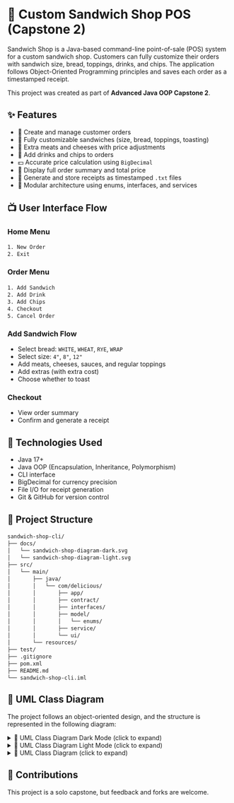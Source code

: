 # 🥪 Custom Sandwich Shop POS (Capstone 2)

Sandwich Shop is a Java-based command-line point-of-sale (POS) system for a custom sandwich shop. Customers can fully
customize their orders with sandwich size, bread, toppings, drinks, and chips. The application follows Object-Oriented
Programming principles and saves each order as a timestamped receipt.

This project was created as part of **Advanced Java OOP Capstone 2**.

## ✨ Features

- 🧾 Create and manage customer orders
- 🥖 Fully customizable sandwiches (size, bread, toppings, toasting)
- 🧀 Extra meats and cheeses with price adjustments
- 🥤 Add drinks and chips to orders
- 💵 Accurate price calculation using `BigDecimal`
- 🧃 Display full order summary and total price
- 📄 Generate and store receipts as timestamped `.txt` files
- 🧩 Modular architecture using enums, interfaces, and services

## 📺 User Interface Flow

### Home Menu

```text
1. New Order
2. Exit
```

### Order Menu

```text
1. Add Sandwich
2. Add Drink
3. Add Chips
4. Checkout
5. Cancel Order
```

### Add Sandwich Flow

- Select bread: `WHITE`, `WHEAT`, `RYE`, `WRAP`
- Select size: `4"`, `8"`, `12"`
- Add meats, cheeses, sauces, and regular toppings
- Add extras (with extra cost)
- Choose whether to toast

### Checkout

- View order summary
- Confirm and generate a receipt

## 🧰 Technologies Used

- Java 17+
- Java OOP (Encapsulation, Inheritance, Polymorphism)
- CLI interface
- BigDecimal for currency precision
- File I/O for receipt generation
- Git & GitHub for version control

## 📁 Project Structure

```text
sandwich-shop-cli/
├── docs/
│   └── sandwich-shop-diagram-dark.svg
│   └── sandwich-shop-diagram-light.svg
├── src/
│   └── main/
│       ├── java/
│       │   └── com/delicious/
│       │       ├── app/
│       │       ├── contract/
│       │       ├── interfaces/
│       │       ├── model/
│       │       │   └── enums/
│       │       ├── service/
│       │       └── ui/
│       └── resources/
├── test/
├── .gitignore
├── pom.xml
├── README.md
└── sandwich-shop-cli.iml

```

## 🧩 UML Class Diagram

The project follows an object-oriented design, and the structure is represented in the following diagram:

<details>
  <summary>🧩 UML Class Diagram Dark Mode (click to expand)</summary>

![Class Diagram](docs/sandwich-shop-diagram-dark.svg)

</details>

<details>
  <summary>🧩 UML Class Diagram Light Mode (click to expand)</summary>

![Class Diagram](docs/sandwich-shop-diagram-light.svg)

</details>

<details> <summary>🧩 UML Class Diagram (click to expand)</summary>

```mermaid

classDiagram
    class Order {
        +addItem(MenuItem)
        +getTotalPrice() BigDecimal
        +generateReceipt()
    }

    class Sandwich {
        -size: SandwichSize
        -bread: BreadType
        -toppings: List~Topping~
        -extraToppings: Set~Topping~
        -toasted: boolean
        +getPrice() BigDecimal
    }

    class Drink {
        -size: DrinkSize
        -flavor: String
        +getPrice() BigDecimal
    }

    class Chips {
        -type: String
        +getPrice() BigDecimal
    }

    class Topping {
        <<enumeration>>
        STEAK
        HAM
        SALAMI
        ROAST_BEEF
        CHICKEN
        BACON
        AMERICAN
        PROVOLONE
        CHEDDAR
        SWISS
        LETTUCE
        PEPPERS
        ONIONS
        TOMATOES
        JALAPENOS
        CUCUMBERS
        PICKLES
        GUACAMOLE
        MUSHROOMS
        MAYO
        MUSTARD
        KETCHUP
        RANCH
        THOUSAND_ISLANDS
        VINAIGRETTE
    }

    class ToppingType {
        <<enumeration>>
        MEAT
        CHEESE
        REGULAR
        SAUCE
    }

    class SandwichSize {
        <<enumeration>>
        FOUR_INCH
        EIGHT_INCH
        TWELVE_INCH
    }

    class BreadType {
        <<enumeration>>
        WHITE
        WHEAT
        RYE
        WRAP
    }

    class DrinkSize {
        <<enumeration>>
        SMALL
        MEDIUM
        LARGE
    }

    class ReceiptManager {
        +saveOrderReceipt(Order)
    }

    class Application {
        +mainMenu()
        +orderMenu()
    }

    class MenuItem {
        <<interface>>
        +getPrice() BigDecimal
    }

    class Printable {
        <<interface>>
        +printSummary()
    }

    Order "1" --> "1..*" MenuItem
    Order --> ReceiptManager
    Order ..|> Printable
    Sandwich ..|> MenuItem
    Sandwich ..|> Printable
    Sandwich --> SandwichSize
    Sandwich --> BreadType
    Sandwich --> "0..*" Topping
    Drink ..|> MenuItem
    Drink --> DrinkSize
    Chips ..|> MenuItem
    Topping --> ToppingType
    Application --> Order
    Application --> ReceiptManager

```
    
</details>

## 🤝 Contributions

This project is a solo capstone, but feedback and forks are welcome.
